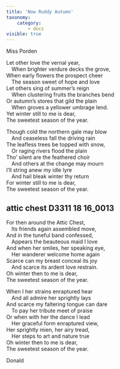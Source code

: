 ```yaml
---
title: 'Now Ruddy Autumn'
taxonomy:
    category:
        - docs
visible: true
---
```


<div class="author">Miss Porden</div>

Let other love the vernal year,  
&emsp;When brighter verdure decks the grove,  
When early flowers the prospect cheer  
&emsp;The season sweet of hope and love  
Let others sing of summer’s reign  
&emsp;When clustering fruits the branches bend  
Or autumn’s stores that gild the plain  
&emsp;When groves a yellower umbrage lend.  
Yet winter still to me is dear,  
The sweetest season of the year.  

Though cold the northern gale may blow  
&emsp;And ceaseless fall the driving rain  
The leafless trees be topped with snow,  
&emsp;Or raging rivers flood the plain  
Tho’ silent are the feathered choir  
&emsp;And others at the change may mourn  
I’ll string anew my idle lyre  
&emsp;And hail bleak winter thy return  
For winter still to me is dear,  
The sweetest season of the year.

## attic chest  D3311 18 16_0013

For then around the Attic Chest,  
&emsp;Its friends again assembled move,  
And in the tuneful band confessed,  
&emsp;Appears the beauteous maid I love  
And when her smiles, her speaking eye,  
&emsp;Her wanderer welcome home again  
Scarce can my breast conceal its joy  
&emsp;And scarce its ardent love restrain.  
Oh winter then to me is dear,  
The sweetest season of the year.

When I her strains enraptured hear  
&emsp;And all admire <span data-tippy="my" class="green">her</span> sprightly lays  
And scarce my faltering tongue can dare  
&emsp;To pay her tribute meet of praise  
Or when with her the dance I lead  
&emsp;Her graceful form enraptured view,  
Her sprightly mien, her airy tread,  
&emsp;Her steps to art and nature true  
Oh winter then to me is dear,  
The sweetest season of the year.

Donald